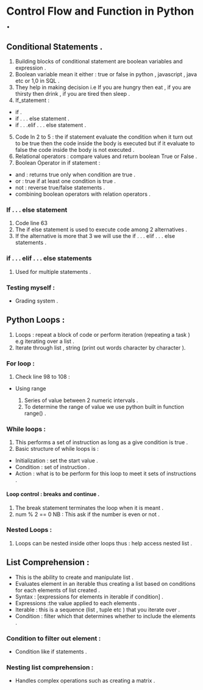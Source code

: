 # Control Flow and Function in Python .

## Conditional Statements .
1) Building blocks of conditional statement are boolean variables and expression .
2) Boolean variable mean it either : true or false in python , javascript , java etc or 1,0 in SQL .
3) They help in making decision i.e If you are hungry then eat , if you are thirsty then drink , if you are tired then sleep .
4) If_statement : 

  - if .
  - if . . . else statement .
  - if  . . .elif . . . else statement .

5) Code ln 2 to 5 : the if statement evaluate the condition when it turn out to be true then the code inside the body is executed but if it evaluate to false the code inside the body is not executed .
6) Relational operators : compare values and return boolean True or False .
7) Boolean Operator in if statement : 

  - and : returns true only when condition are true .
  - or : true if at least one condition is true .
  - not : reverse true/false statements .
 - combining boolean operators with relation operators .

### If . . . else statement 
1) Code line 63 
2) The if else statement is used to execute code among 2 alternatives .
3) If the alternative is more that 3 we will use the if . . . elif . . . else statements .

### if . . . elif . . . else statements 
1) Used for multiple statements .

### Testing myself :
- Grading system .

## Python Loops :
1) Loops : repeat a block of code or perform iteration (repeating a task ) e.g iterating over a list .
2) Iterate through list , string (print out words character by character ).

### For loop :
1) Check line 98 to 108 : 

  - Using range 

    1) Series of value between 2 numeric intervals .
    2) To determine the range of value we use python built in function range() .

### While loops :
1) This performs a set of instruction as long as a give condition is true .
2) Basic structure of while loops is :

  - Initialization : set the start value .
  - Condition : set of instruction .
  - Action : what is to be perform for this loop to meet it sets of instructions .

#### Loop control : breaks and continue .
1) The break statement terminates the loop when it is meant .
2) num % 2 == 0 NB : This ask if the number is even or not .

### Nested Loops :
1) Loops can be nested inside other loops thus : help access nested list .


## List Comprehension :
- This is the ability to create and manipulate list .
- Evaluates element in an iterable thus creating a list based on conditions for each elements of list created .
- Syntax : [expressions for elements in iterable if condition] .
- Expressions :the value applied to each elements .
- Iterable : this is a sequence (list , tuple etc ) that you iterate over .
- Condition : filter which that determines whether to include the elements .

### Condition to filter out element :
- Condition like if statements .

### Nesting list comprehension :
- Handles complex operations such as creating a matrix .
